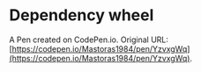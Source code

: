 # Dependency wheel

A Pen created on CodePen.io. Original URL: [https://codepen.io/Mastoras1984/pen/YzvxgWq](https://codepen.io/Mastoras1984/pen/YzvxgWq).

